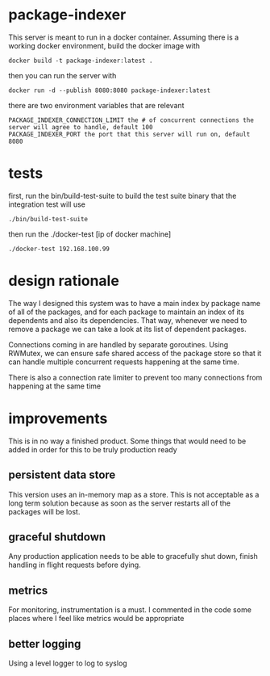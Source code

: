 # package-indexer

This server is meant to run in a docker container. Assuming there is a working docker environment, build the docker image with

```
docker build -t package-indexer:latest .
```

then you can run the server with

```
docker run -d --publish 8080:8080 package-indexer:latest
```
there are two environment variables that are relevant

```
PACKAGE_INDEXER_CONNECTION_LIMIT the # of concurrent connections the server will agree to handle, default 100
PACKAGE_INDEXER_PORT the port that this server will run on, default 8080

```

# tests
first, run the bin/build-test-suite to build the test suite binary that the integration test will use

```
./bin/build-test-suite
```

then run the ./docker-test [ip of docker machine]

```
./docker-test 192.168.100.99
```

# design rationale
The way I designed this system was to have a main index by package name of all of the packages, and for each package to maintain an index of its dependents and also its dependencies. That way, whenever we need to remove a package we can take a look at its list of dependent packages.

Connections coming in are handled by separate goroutines. Using RWMutex, we can ensure safe shared access of the package store so that it can handle multiple concurrent requests happening at the same time.

There is also a connection rate limiter to prevent too many connections from happening at the same time

# improvements
This is in no way a finished product. Some things that would need to be added in order for this to be truly production ready

## persistent data store
This version uses an in-memory map as a store. This is not acceptable as a long term solution because as soon as the server restarts all of the packages will be lost.

## graceful shutdown
Any production application needs to be able to gracefully shut down, finish handling in flight requests before dying.

## metrics
For monitoring, instrumentation is a must. I commented in the code some places where I feel like metrics would be appropriate

## better logging
Using a level logger to log to syslog



